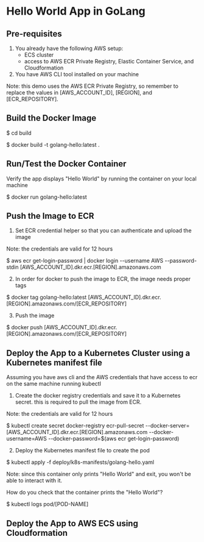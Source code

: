 # Hello World App in GoLang

## Pre-requisites

1. You already have the following AWS setup:
   - ECS cluster
   - access to AWS ECR Private Registry, Elastic Container Service, and Cloudformation
2. You have AWS CLI tool installed on your machine

Note: this demo uses the AWS ECR Private Registry, so remember to replace the values in [AWS_ACCOUNT_ID], [REGION], and [ECR_REPOSITORY].

## Build the Docker Image

$ cd build

$ docker build -t golang-hello:latest .

## Run/Test the Docker Container

Verify the app displays "Hello World" by running the container on your local machine

$ docker run golang-hello:latest

## Push the Image to ECR

1. Set ECR credential helper so that you can authenticate and upload the image

Note: the credentials are valid for 12 hours

$ aws ecr get-login-password | docker login --username AWS --password-stdin [AWS_ACCOUNT_ID].dkr.ecr.[REGION].amazonaws.com

2. In order for docker to push the image to ECR, the image needs proper tags

$ docker tag golang-hello:latest [AWS_ACCOUNT_ID].dkr.ecr.[REGION].amazonaws.com/[ECR_REPOSITORY]

3. Push the image

$ docker push [AWS_ACCOUNT_ID].dkr.ecr.[REGION].amazonaws.com/[ECR_REPOSITORY]

## Deploy the App to a Kubernetes Cluster using a Kubernetes manifest file

Assuming you have aws cli and the AWS credentials that have access to ecr on the same machine running kubectl

1. Create the docker registry credentials and save it to a Kubernetes secret. this is required to pull the image from ECR.

Note: the credentials are valid for 12 hours

$ kubectl create secret docker-registry ecr-pull-secret --docker-server=[AWS_ACCOUNT_ID].dkr.ecr.[REGION].amazonaws.com --docker-username=AWS --docker-password=$(aws ecr get-login-password)

2. Deploy the Kubernetes manifest file to create the pod

$ kubectl apply -f deploy/k8s-manifests/golang-hello.yaml

Note: since this container only prints "Hello World" and exit, you won't be able to interact with it.

How do you check that the container prints the "Hello World"?

$ kubectl logs pod/[POD-NAME]

## Deploy the App to AWS ECS using Cloudformation

